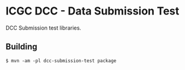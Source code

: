 # ICGC DCC - Data Submission Test

DCC Submission test libraries.

## Building

```shell
$ mvn -am -pl dcc-submission-test package
```


